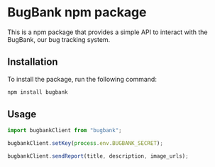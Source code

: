 # BugBank npm package

This is a npm package that provides a simple API to interact with the BugBank, our bug tracking system.

## Installation

To install the package, run the following command:

```bash
npm install bugbank
```

## Usage

```javascript
import bugbankClient from "bugbank";
```

```javascript
bugbankClient.setKey(process.env.BUGBANK_SECRET);
```

```javascript
bugbankClient.sendReport(title, description, image_urls);
```
